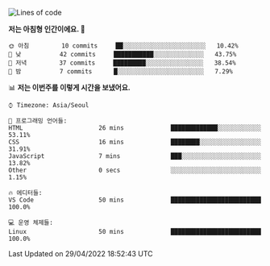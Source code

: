 <!--START_SECTION:waka-->
![Lines of code](https://img.shields.io/badge/%EC%A0%80%EB%8A%94%20%EC%97%AC%ED%83%9C%EA%B9%8C%EC%A7%80%20-32%20Thousand%20%EC%A4%84%EC%9D%98%20%EC%BD%94%EB%93%9C%EB%A5%BC%20%EC%9E%91%EC%84%B1%ED%96%88%EC%96%B4%EC%9A%94.-blue)

**저는 아침형 인간이에요. 🐤** 

```text
🌞 아침         10 commits     ██░░░░░░░░░░░░░░░░░░░░░░░   10.42% 
🌆 낮　         42 commits     ███████████░░░░░░░░░░░░░░   43.75% 
🌃 저녁         37 commits     █████████░░░░░░░░░░░░░░░░   38.54% 
🌙 밤　         7 commits      █░░░░░░░░░░░░░░░░░░░░░░░░   7.29%

```


📊 **저는 이번주를 이렇게 시간을 보냈어요.** 

```text
⌚︎ Timezone: Asia/Seoul

💬 프로그래밍 언어들: 
HTML                     26 mins             █████████████░░░░░░░░░░░░   53.11% 
CSS                      16 mins             ████████░░░░░░░░░░░░░░░░░   31.91% 
JavaScript               7 mins              ███░░░░░░░░░░░░░░░░░░░░░░   13.82% 
Other                    0 secs              ░░░░░░░░░░░░░░░░░░░░░░░░░   1.15%

🔥 에디터들: 
VS Code                  50 mins             █████████████████████████   100.0%

💻 운영 체제들: 
Linux                    50 mins             █████████████████████████   100.0%

```


 Last Updated on 29/04/2022 18:52:43 UTC
<!--END_SECTION:waka-->
